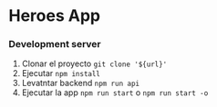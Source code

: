 # Heroes App

### Development server

1. Clonar el proyecto ```git clone '${url}'```
2. Ejecutar ```npm install```
3. Levatntar backend ```npm run api```
4. Ejecutar la app ```npm run start``` o ```npm run start -o```

